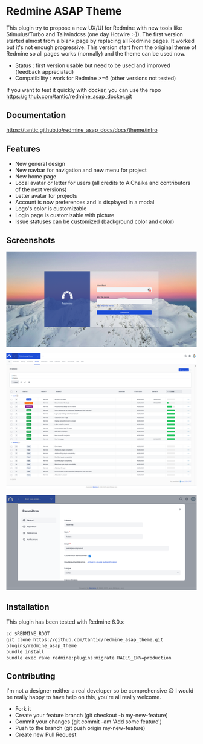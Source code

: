 # Redmine ASAP Theme

This plugin try to propose a new UX/UI for Redmine with new tools like Stimulus/Turbo and Tailwindcss (one day Hotwire :-)).
The first version started almost from a blank page by replacing all Redmine pages. It worked but it's not enough progressive.
This version start from the original theme of Redmine so all pages works (normally) and the theme can be used now.

* Status : first version usable but need to be used and improved (feedback appreciated)
* Compatibility : work for Redmine >=6 (other versions not tested)

If you want to test it quickly with docker, you can use the repo https://github.com/tantic/redmine_asap_docker.git

## Documentation

https://tantic.github.io/redmine_asap_docs/docs/theme/intro

## Features

* New general design
* New navbar for navigation and new menu for project
* New home page
* Local avatar or letter for users (all credits to A.Chaika and contributors of the next versions)
* Letter avatar for projects
* Account is now preferences and is displayed in a modal
* Logo's color is customizable
* Login page is customizable with picture
* Issue statuses can be customized (background color and color)

## Screenshots

![Login page](doc/screenshots/login.png)

![Issues page](doc/screenshots/issues.png)

![Preferences](doc/screenshots/preferences.png)


## Installation

This plugin has been tested with Redmine 6.0.x

```
cd $REDMINE_ROOT
git clone https://github.com/tantic/redmine_asap_theme.git plugins/redmine_asap_theme
bundle install
bundle exec rake redmine:plugins:migrate RAILS_ENV=production
```

## Contributing

I'm not a designer neither a real developer so be comprehensive :smiley: I would be really happy to have help on this, you're all really welcome.

* Fork it
* Create your feature branch (git checkout -b my-new-feature)
* Commit your changes (git commit -am 'Add some feature')
* Push to the branch (git push origin my-new-feature)
* Create new Pull Request